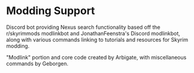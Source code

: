 # Modding Support
Discord bot providing Nexus search functionality based off the r/skyrimmods modlinkbot and JonathanFeenstra's Discord modlinkbot, along with various commands linking to tutorials and resources for Skyrim modding.

"Modlink" portion and core code created by Arbigate, with miscellaneous commands by Geborgen.
